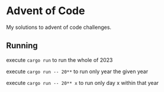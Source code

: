 # Advent of Code

My solutions to advent of code challenges.

## Running

execute `cargo run` to run the whole of 2023

execute `cargo run -- 20**` to run only year the given year

execute `cargo run -- 20** x` to run only day x within that year
